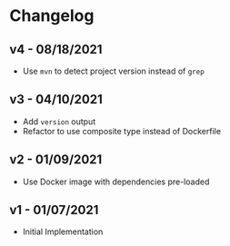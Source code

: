 # Changelog

## v4 - 08/18/2021

- Use `mvn` to detect project version instead of `grep`

## v3 - 04/10/2021

- Add `version` output
- Refactor to use composite type instead of Dockerfile

## v2 - 01/09/2021

- Use Docker image with dependencies pre-loaded

## v1 - 01/07/2021

- Initial Implementation
